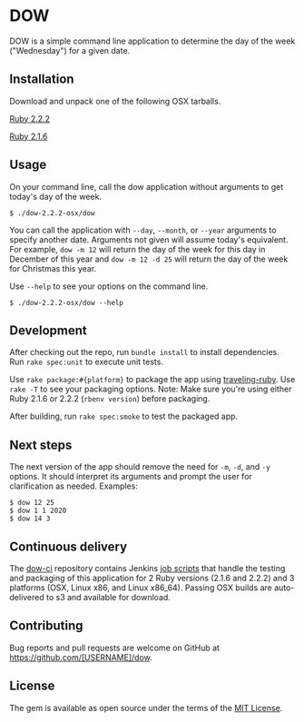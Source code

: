 # DOW

DOW is a simple command line application to determine the day of the week ("Wednesday") for a given date.

## Installation

Download and unpack one of the following OSX tarballs.

[Ruby 2.2.2](https://s3.amazonaws.com/dow-release/ruby-2.2.2/dow-2.2.2-osx.tar.gz)

[Ruby 2.1.6](https://s3.amazonaws.com/dow-release/ruby-2.1.6/dow-2.1.6-osx.tar.gz)

## Usage

On your command line, call the dow application without arguments to get today's day of the week.

	$ ./dow-2.2.2-osx/dow

You can call the application with `--day`, `--month`, or `--year` arguments to specify another date. Arguments not given will assume today's equivalent. For example,
`dow -m 12` will return the day of the week for this day in December of this year and `dow -m 12 -d 25` will return the day of the week for Christmas this year.

Use `--help` to see your options on the command line.

	$ ./dow-2.2.2-osx/dow --help

## Development

After checking out the repo, run `bundle install` to install dependencies. Run `rake spec:unit` to execute unit tests.

Use `rake package:#{platform}` to package the app using [traveling-ruby](https://github.com/phusion/traveling-ruby). Use `rake -T` to see your packaging options. Note: Make sure you're using either Ruby 2.1.6 or 2.2.2 (`rbenv version`) before packaging.

After building, run `rake spec:smoke` to test the packaged app.

## Next steps

The next version of the app should remove the need for `-m`, `-d`, and `-y` options. It should interpret its arguments and prompt the user for clarification as needed. Examples:

	$ dow 12 25
	$ dow 1 1 2020
	$ dow 14 3

## Continuous delivery

The [dow-ci](https://github.com/jdenen/dow-ci) repository contains Jenkins [job scripts](https://github.com/jenkinsci/job-dsl-plugin) that handle the testing and packaging of this application for 2 Ruby versions (2.1.6 and 2.2.2) and 3 platforms (OSX, Linux x86, and Linux x86_64). Passing OSX builds are auto-delivered to s3 and available for download.

## Contributing

Bug reports and pull requests are welcome on GitHub at https://github.com/[USERNAME]/dow.

## License

The gem is available as open source under the terms of the [MIT License](http://opensource.org/licenses/MIT).

